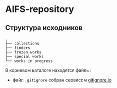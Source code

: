 # AIFS-repository


## Структура исходников

```
.
├── collections
├── finders
├── frozen works
├── special works
└── works in progress
```

В корневом каталоге находятся файлы:

* файл `.gitignore` собран сервисом [gitignore.io](https://www.toptal.com/developers/gitignore/)
